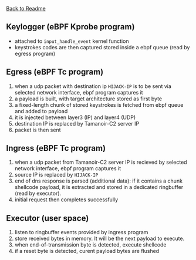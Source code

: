
[Back to Readme](../../README.md)
## Keylogger (eBPF Kprobe program)
- attached to `input_handle_event` kernel function
- keystrokes codes are then captured stored inside a ebpf queue (read by egress program)

## Egress (eBPF Tc program)
1. when a udp packet with destination ip `HIJACK-IP` is to be sent via selected network interface, ebpf program captures it 
2. a payload is built, with target architecture stored as first byte 
3. a fixed-length chunk of stored keystrokes is fetched from ebpf queue and added to payload
4. it is injected between layer3 (IP) and layer4 (UDP) 
5. destination IP is replaced by Tamanoir-C2 server IP
6. packet is then sent

## Ingress (eBPF Tc program)
1. when a udp packet from Tamanoir-C2 server IP is recieved by selected network interface, ebpf program captures it
2. source IP is replaced by `HIJACK-IP`
3. end of dns response is parsed (additional data): if it contains a chunk shellcode payload, it is extracted and stored in a dedicated ringbuffer (read by executor).
4. initial request then completes successfully

## Executor (user space)
1. listen to ringbuffer events provided by ingress program
2. store received bytes in memory. It will be the next  payload to execute.
3. when end-of-transmission byte is detected, execute shellcode
4. if a reset byte is detected, curent payload bytes are flushed


